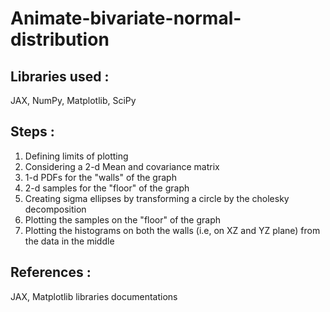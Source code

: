 # Animate-bivariate-normal-distribution

## Libraries used :
JAX, NumPy, Matplotlib, SciPy 

## Steps :

1. Defining limits of plotting
2. Considering a 2-d Mean and covariance matrix
3. 1-d PDFs for the "walls" of the graph
4. 2-d samples for the "floor" of the graph
5. Creating sigma ellipses by transforming a circle by the cholesky decomposition
6. Plotting the samples on the "floor" of the graph
7. Plotting the histograms on both the walls (i.e, on XZ and YZ plane) from the data in the middle

## References :

JAX, Matplotlib libraries documentations
